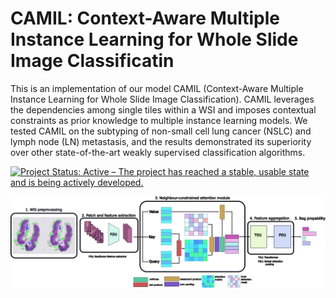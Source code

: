 # CAMIL: Context-Aware Multiple Instance Learning for Whole Slide Image Classificatin

This is an implementation of our model CAMIL (Context-Aware Multiple Instance Learning for Whole Slide Image Classification). CAMIL leverages the dependencies among single tiles within a WSI and imposes contextual constraints as prior knowledge to multiple instance learning models. We tested CAMIL on the subtyping of non-small cell lung cancer (NSLC) and lymph node (LN) metastasis, and the results demonstrated its superiority over other state-of-the-art weakly supervised classification algorithms. 

[![Project Status: Active – The project has reached a stable, usable
state and is being actively
developed.](https://www.repostatus.org/badges/latest/active.svg)](https://www.repostatus.org/#active)

<img src="ieee_figure.png" 
     alt="Cellshape logo by Matt De Vries">




